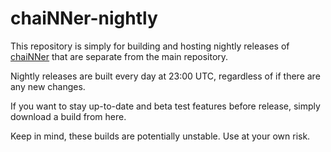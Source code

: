# chaiNNer-nightly

This repository is simply for building and hosting nightly releases of [chaiNNer](https://github.com/chaiNNer-org/chaiNNer) that are separate from the main repository.

Nightly releases are built every day at 23:00 UTC, regardless of if there are any new changes.

If you want to stay up-to-date and beta test features before release, simply download a build from here.

Keep in mind, these builds are potentially unstable. Use at your own risk.
